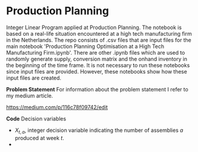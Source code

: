 # Production Planning
Integer Linear Program applied at Production Planning. The notebook is based on a real-life situation encountered at a high tech manufacturing firm in the Netherlands. The repo consists of .csv files that are input files for the main notebook 'Production Planning Optimisation at a High Tech Manufacturing Firm.ipynb'. There are other .ipynb files which are used to randomly generate supply, conversion matrix and the onhand inventory in the beginning of the time frame. It is not necessary to run these notebooks since input files are provided. However, these notebooks show how these input files are created. 

**Problem Statement**
For information about the problem statement I refer to my medium article. 

https://medium.com/p/116c78f09742/edit 

**Code**
Decision variables
- $X_{t, a}$, integer decision variable indicating the number of assemblies _a_ produced at week _t_.
- 

